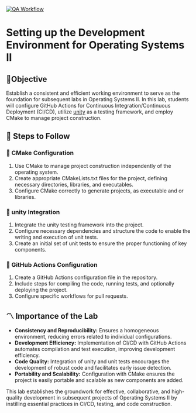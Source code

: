 [![QA Workflow](https://github.com/ICOMP-UNC/setup-environment-gasparsegura/actions/workflows/QAWorkflow.yml/badge.svg)](https://github.com/ICOMP-UNC/setup-environment-gasparsegura/actions/workflows/QAWorkflow.yml)

# Setting up the Development Environment for Operating Systems II

## 🎯Objective
Establish a consistent and efficient working environment to serve as the foundation for subsequent labs in Operating Systems II. In this lab, students will configure GitHub Actions for Continuous Integration/Continuous Deployment (CI/CD), utilize [unity](https://www.throwtheswitch.org/unity) as a testing framework, and employ CMake to manage project construction.

## 🔑 Steps to Follow

### 📌 CMake Configuration

1. Use CMake to manage project construction independently of the operating system.
2. Create appropriate CMakeLists.txt files for the project, defining necessary directories, libraries, and executables.
3. Configure CMake correctly to generate projects, as executable and or libraries.


### 📌 unity Integration

1. Integrate the unity testing framework into the project.
2. Configure necessary dependencies and structure the code to enable the writing and execution of unit tests.
3. Create an initial set of unit tests to ensure the proper functioning of key components.

### 📌 GitHub Actions Configuration

1. Create a GitHub Actions configuration file in the repository.
2. Include steps for compiling the code, running tests, and optionally deploying the project.
3. Configure specific workflows for pull requests.

## 〽️ Importance of the Lab

- **Consistency and Reproducibility:** Ensures a homogeneous environment, reducing errors related to individual configurations.
- **Development Efficiency:** Implementation of CI/CD with GitHub Actions automates compilation and test execution, improving development efficiency.
- **Code Quality:** Integration of unity and unit tests encourages the development of robust code and facilitates early issue detection.
- **Portability and Scalability:** Configuration with CMake ensures the project is easily portable and scalable as new components are added.

This lab establishes the groundwork for effective, collaborative, and high-quality development in subsequent projects of Operating Systems II by instilling essential practices in CI/CD, testing, and code construction.
